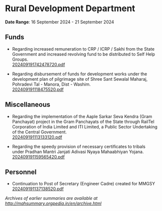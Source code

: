 # Rural Development Department

**Date Range**: 16 September 2024 - 21 September 2024


## Funds
- Regarding increased remuneration to CRP / ICRP / Sakhi from the State Government and increased revolving fund to be distributed to Self Help Groups.\
  [202409191742478720.pdf](https://gr.maharashtra.gov.in/Site/Upload/Government%20Resolutions/English/202409191742478720.pdf)

- Regarding disbursement of funds for development works under the development plan of pilgrimage site of Shree Sant Sewalal Maharaj, Pohradevi Tal - Manora, Dist - Washim.\
  [202409191118475520.pdf](https://gr.maharashtra.gov.in/Site/Upload/Government%20Resolutions/English/202409191118475520.pdf)

## Miscellaneous
- Regarding the implementation of the Aaple Sarkar Seva Kendra (Gram Panchayat) project in the Gram Panchayats of the State through RailTel Corporation of India Limited and ITI Limited, a Public Sector Undertaking of the Central Government.\
  [202409191113133120.pdf](https://gr.maharashtra.gov.in/Site/Upload/Government%20Resolutions/English/202409191113133120.pdf)

- Regarding the speedy provision of necessary certificates to tribals under Pradhan Mantri Janjati Adivasi Nyaya Mahaabhiyan Yojana.\
  [202409191159565420.pdf](https://gr.maharashtra.gov.in/Site/Upload/Government%20Resolutions/English/202409191159565420.pdf)

## Personnel
- Continuation to Post of Secretary (Engineer Cadre) created for MMGSY\
  [202409191137138520.pdf](https://gr.maharashtra.gov.in/Site/Upload/Government%20Resolutions/English/202409191137138520.pdf)


*Archives of earlier summaries are available at http://mahsummary.orgpedia.in/en/archive.html*